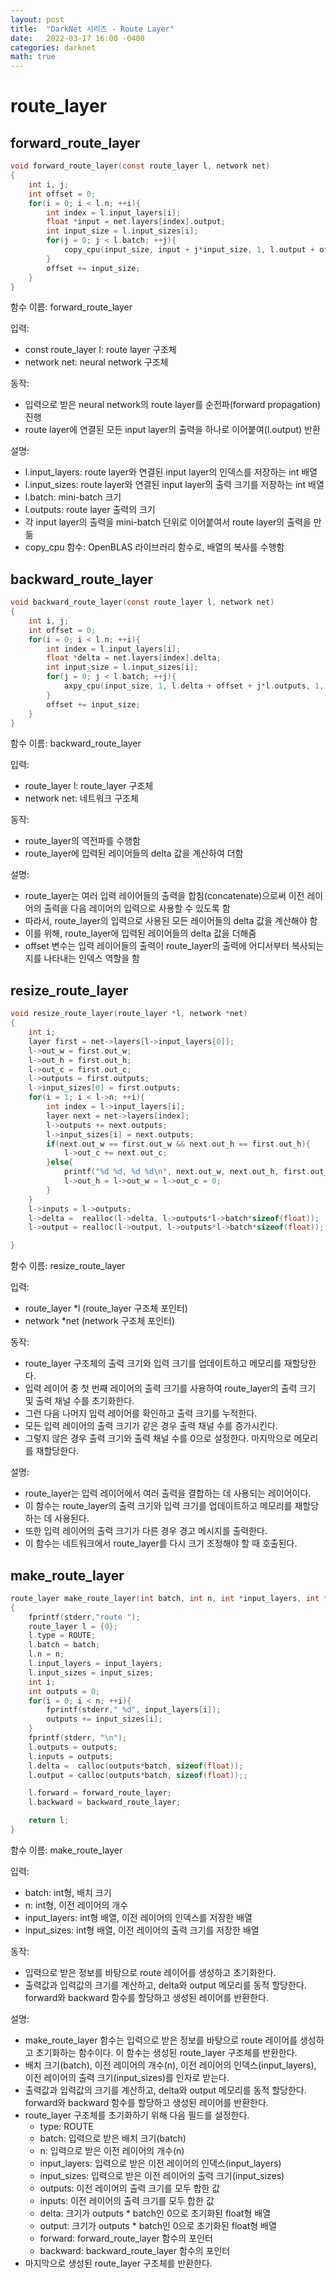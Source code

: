 ```yaml
---
layout: post
title:  "DarkNet 시리즈 - Route Layer"
date:   2022-03-17 16:00 -0400
categories: darknet
math: true
---
```


# route\_layer

## forward\_route\_layer

```c
void forward_route_layer(const route_layer l, network net)
{
    int i, j;
    int offset = 0;
    for(i = 0; i < l.n; ++i){
        int index = l.input_layers[i];
        float *input = net.layers[index].output;
        int input_size = l.input_sizes[i];
        for(j = 0; j < l.batch; ++j){
            copy_cpu(input_size, input + j*input_size, 1, l.output + offset + j*l.outputs, 1);
        }
        offset += input_size;
    }
}
```

함수 이름: forward\_route\_layer

입력:

* const route\_layer l: route layer 구조체
* network net: neural network 구조체

동작:

* 입력으로 받은 neural network의 route layer를 순전파(forward propagation) 진행
* route layer에 연결된 모든 input layer의 출력을 하나로 이어붙여(l.output) 반환

설명:

* l.input\_layers: route layer와 연결된 input layer의 인덱스를 저장하는 int 배열
* l.input\_sizes: route layer와 연결된 input layer의 출력 크기를 저장하는 int 배열
* l.batch: mini-batch 크기
* l.outputs: route layer 출력의 크기
* 각 input layer의 출력을 mini-batch 단위로 이어붙여서 route layer의 출력을 만듦
* copy\_cpu 함수: OpenBLAS 라이브러리 함수로, 배열의 복사를 수행함



## backward\_route\_layer

```c
void backward_route_layer(const route_layer l, network net)
{
    int i, j;
    int offset = 0;
    for(i = 0; i < l.n; ++i){
        int index = l.input_layers[i];
        float *delta = net.layers[index].delta;
        int input_size = l.input_sizes[i];
        for(j = 0; j < l.batch; ++j){
            axpy_cpu(input_size, 1, l.delta + offset + j*l.outputs, 1, delta + j*input_size, 1);
        }
        offset += input_size;
    }
}
```

함수 이름: backward\_route\_layer

입력:

* route\_layer l: route\_layer 구조체
* network net: 네트워크 구조체

동작:

* route\_layer의 역전파를 수행함
* route\_layer에 입력된 레이어들의 delta 값을 계산하여 더함

설명:

* route\_layer는 여러 입력 레이어들의 출력을 합침(concatenate)으로써 이전 레이어의 출력을 다음 레이어의 입력으로 사용할 수 있도록 함
* 따라서, route\_layer의 입력으로 사용된 모든 레이어들의 delta 값을 계산해야 함
* 이를 위해, route\_layer에 입력된 레이어들의 delta 값을 더해줌
* offset 변수는 입력 레이어들의 출력이 route\_layer의 출력에 어디서부터 복사되는지를 나타내는 인덱스 역할을 함



## resize\_route\_layer

```c
void resize_route_layer(route_layer *l, network *net)
{
    int i;
    layer first = net->layers[l->input_layers[0]];
    l->out_w = first.out_w;
    l->out_h = first.out_h;
    l->out_c = first.out_c;
    l->outputs = first.outputs;
    l->input_sizes[0] = first.outputs;
    for(i = 1; i < l->n; ++i){
        int index = l->input_layers[i];
        layer next = net->layers[index];
        l->outputs += next.outputs;
        l->input_sizes[i] = next.outputs;
        if(next.out_w == first.out_w && next.out_h == first.out_h){
            l->out_c += next.out_c;
        }else{
            printf("%d %d, %d %d\n", next.out_w, next.out_h, first.out_w, first.out_h);
            l->out_h = l->out_w = l->out_c = 0;
        }
    }
    l->inputs = l->outputs;
    l->delta =  realloc(l->delta, l->outputs*l->batch*sizeof(float));
    l->output = realloc(l->output, l->outputs*l->batch*sizeof(float));

}
```

함수 이름: resize\_route\_layer

입력:&#x20;

* route\_layer \*l (route\_layer 구조체 포인터)
* network \*net (network 구조체 포인터)

동작:&#x20;

* route\_layer 구조체의 출력 크기와 입력 크기를 업데이트하고 메모리를 재할당한다.&#x20;
* 입력 레이어 중 첫 번째 레이어의 출력 크기를 사용하여 route\_layer의 출력 크기 및 출력 채널 수를 초기화한다.&#x20;
* 그런 다음 나머지 입력 레이어를 확인하고 출력 크기를 누적한다.&#x20;
* 모든 입력 레이어의 출력 크기가 같은 경우 출력 채널 수를 증가시킨다.&#x20;
* 그렇지 않은 경우 출력 크기와 출력 채널 수를 0으로 설정한다. 마지막으로 메모리를 재할당한다.

설명:&#x20;

* route\_layer는 입력 레이어에서 여러 출력을 결합하는 데 사용되는 레이어이다.&#x20;
* 이 함수는 route\_layer의 출력 크기와 입력 크기를 업데이트하고 메모리를 재할당하는 데 사용된다.&#x20;
* 또한 입력 레이어의 출력 크기가 다른 경우 경고 메시지를 출력한다.&#x20;
* 이 함수는 네트워크에서 route\_layer를 다시 크기 조정해야 할 때 호출된다.



## make\_route\_layer

```c
route_layer make_route_layer(int batch, int n, int *input_layers, int *input_sizes)
{
    fprintf(stderr,"route ");
    route_layer l = {0};
    l.type = ROUTE;
    l.batch = batch;
    l.n = n;
    l.input_layers = input_layers;
    l.input_sizes = input_sizes;
    int i;
    int outputs = 0;
    for(i = 0; i < n; ++i){
        fprintf(stderr," %d", input_layers[i]);
        outputs += input_sizes[i];
    }
    fprintf(stderr, "\n");
    l.outputs = outputs;
    l.inputs = outputs;
    l.delta =  calloc(outputs*batch, sizeof(float));
    l.output = calloc(outputs*batch, sizeof(float));;

    l.forward = forward_route_layer;
    l.backward = backward_route_layer;

    return l;
}
```

함수 이름: make\_route\_layer

입력:

* batch: int형, 배치 크기
* n: int형, 이전 레이어의 개수
* input\_layers: int형 배열, 이전 레이어의 인덱스를 저장한 배열
* input\_sizes: int형 배열, 이전 레이어의 출력 크기를 저장한 배열

동작:&#x20;

* 입력으로 받은 정보를 바탕으로 route 레이어를 생성하고 초기화한다.&#x20;
* 출력값과 입력값의 크기를 계산하고, delta와 output 메모리를 동적 할당한다. forward와 backward 함수를 할당하고 생성된 레이어를 반환한다.

설명:&#x20;

* make\_route\_layer 함수는 입력으로 받은 정보를 바탕으로 route 레이어를 생성하고 초기화하는 함수이다. 이 함수는 생성된 route\_layer 구조체를 반환한다.
* 배치 크기(batch), 이전 레이어의 개수(n), 이전 레이어의 인덱스(input\_layers), 이전 레이어의 출력 크기(input\_sizes)를 인자로 받는다.
* 출력값과 입력값의 크기를 계산하고, delta와 output 메모리를 동적 할당한다. forward와 backward 함수를 할당하고 생성된 레이어를 반환한다.
* route\_layer 구조체를 초기화하기 위해 다음 필드를 설정한다.
  * type: ROUTE
  * batch: 입력으로 받은 배치 크기(batch)
  * n: 입력으로 받은 이전 레이어의 개수(n)
  * input\_layers: 입력으로 받은 이전 레이어의 인덱스(input\_layers)
  * input\_sizes: 입력으로 받은 이전 레이어의 출력 크기(input\_sizes)
  * outputs: 이전 레이어의 출력 크기를 모두 합한 값
  * inputs: 이전 레이어의 출력 크기를 모두 합한 값
  * delta: 크기가 outputs \* batch인 0으로 초기화된 float형 배열
  * output: 크기가 outputs \* batch인 0으로 초기화된 float형 배열
  * forward: forward\_route\_layer 함수의 포인터
  * backward: backward\_route\_layer 함수의 포인터
* 마지막으로 생성된 route\_layer 구조체를 반환한다.
